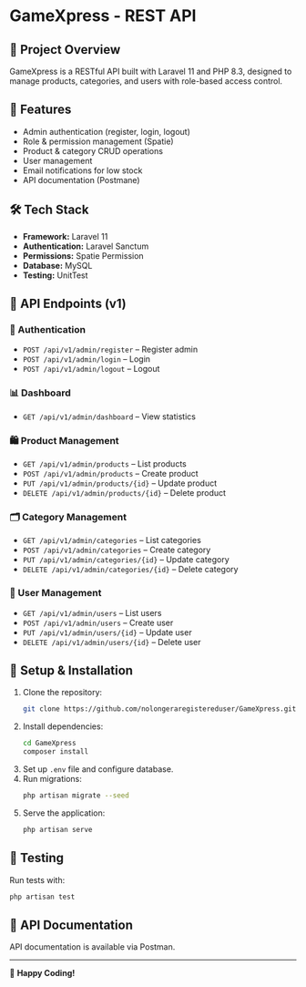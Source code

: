 # GameXpress - REST API

## 📌 Project Overview
GameXpress is a RESTful API built with Laravel 11 and PHP 8.3, designed to manage products, categories, and users with role-based access control.

## 🚀 Features
- Admin authentication (register, login, logout)
- Role & permission management (Spatie)
- Product & category CRUD operations
- User management
- Email notifications for low stock
- API documentation (Postmane)

## 🛠️ Tech Stack
- **Framework:** Laravel 11
- **Authentication:** Laravel Sanctum
- **Permissions:** Spatie Permission
- **Database:** MySQL
- **Testing:** UnitTest

## 📌 API Endpoints (v1)
### 🔑 Authentication
- `POST /api/v1/admin/register` – Register admin
- `POST /api/v1/admin/login` – Login
- `POST /api/v1/admin/logout` – Logout

### 📊 Dashboard
- `GET /api/v1/admin/dashboard` – View statistics

### 🛍️ Product Management
- `GET /api/v1/admin/products` – List products
- `POST /api/v1/admin/products` – Create product
- `PUT /api/v1/admin/products/{id}` – Update product
- `DELETE /api/v1/admin/products/{id}` – Delete product

### 🗂️ Category Management
- `GET /api/v1/admin/categories` – List categories
- `POST /api/v1/admin/categories` – Create category
- `PUT /api/v1/admin/categories/{id}` – Update category
- `DELETE /api/v1/admin/categories/{id}` – Delete category

### 👥 User Management
- `GET /api/v1/admin/users` – List users
- `POST /api/v1/admin/users` – Create user
- `PUT /api/v1/admin/users/{id}` – Update user
- `DELETE /api/v1/admin/users/{id}` – Delete user

## 🔧 Setup & Installation
1. Clone the repository:
   ```bash
   git clone https://github.com/nolongeraregistereduser/GameXpress.git
   ```
2. Install dependencies:
   ```bash
   cd GameXpress
   composer install
   ```
3. Set up `.env` file and configure database.
4. Run migrations:
   ```bash
   php artisan migrate --seed
   ```
5. Serve the application:
   ```bash
   php artisan serve
   ```

## 🧪 Testing
Run tests with:
```bash
php artisan test
```

## 📖 API Documentation
API documentation is available via Postman.

---
🚀 **Happy Coding!**

